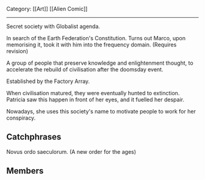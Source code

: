 Category: [[Art]] [[Alien Comic]]
___
Secret society with Globalist agenda. 

In search of the Earth Federation's Constitution. Turns out Marco, upon memorising it, took it with him into the frequency domain. (Requires revision)

A group of people that preserve knowledge and enlightenment thought, to accelerate the rebuild of civilisation after the doomsday event. 

Established by the Factory Array. 

When civilisation matured, they were eventually hunted to extinction. Patricia saw this happen in front of her eyes, and it fuelled her despair. 

Nowadays, she uses this society's name to motivate people to work for her conspiracy. 
## Catchphrases
Novus ordo saeculorum. (A new order for the ages)
## Members
